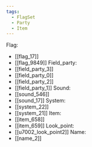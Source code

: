 ```yaml
---
tags:
  - FlagSet
  - Party
  - Item
---
```

Flag:
- [[flag_17]]
- [[flag_9849]]
Field_party:
- [[field_party_3]]
- [[field_party_0]]
- [[field_party_2]]
- [[field_party_1]]
Sound:
- [[sound_546]]
- [[sound_17]]
System:
- [[system_22]]
- [[system_21]]
Item:
- [[item_658]]
- [[item_659]]
Look_point:
- [[u7002_look_point2]]
Name:
- [[name_2]]

